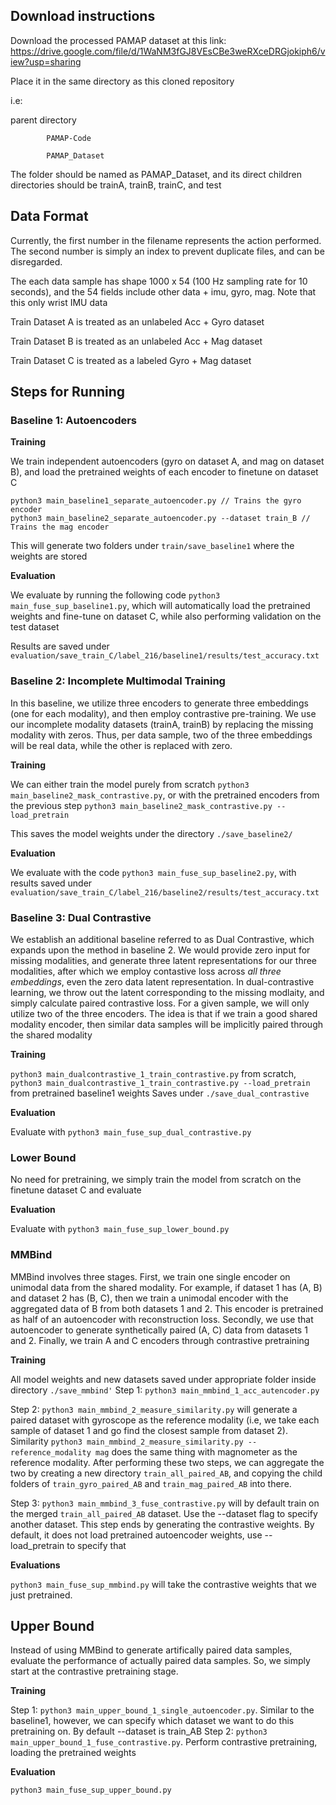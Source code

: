 
## Download instructions

Download the processed PAMAP dataset at this link: https://drive.google.com/file/d/1WaNM3fGJ8VEsCBe3weRXceDRGjokiph6/view?usp=sharing

Place it in the same directory as this cloned repository 

i.e: 

parent directory

            PAMAP-Code
            
            PAMAP_Dataset
            
The folder should be named as PAMAP_Dataset, and its direct children directories should be trainA, trainB, trainC, and test


## Data Format

Currently, the first number in the filename represents the action performed. The second number is simply an index to prevent duplicate files, and can be disregarded.

The each data sample has shape 1000 x 54 (100 Hz sampling rate for 10 seconds), and the 54 fields include other data + imu, gyro, mag. Note that this only wrist IMU data

Train Dataset A is treated as an unlabeled Acc + Gyro dataset

Train Dataset B is treated as an unlabeled Acc + Mag dataset

Train Dataset C is treated as a labeled Gyro + Mag dataset


## Steps for Running

### Baseline 1: Autoencoders

**Training**

We train independent autoencoders (gyro on dataset A, and mag on dataset B), and load the pretrained weights of each encoder to finetune on dataset C

```
python3 main_baseline1_separate_autoencoder.py // Trains the gyro encoder
python3 main_baseline2_separate_autoencoder.py --dataset train_B // Trains the mag encoder
```

This will generate two folders under `train/save_baseline1` where the weights are stored

**Evaluation**

We evaluate by running the following code `python3 main_fuse_sup_baseline1.py`, which will automatically load the pretrained weights and fine-tune on dataset C, while also performing validation on the test dataset

Results are saved under `evaluation/save_train_C/label_216/baseline1/results/test_accuracy.txt`


### Baseline 2: Incomplete Multimodal Training

In this baseline, we utilize three encoders to generate three embeddings (one for each modality), and then employ contrastive pre-training. We use our incomplete modality datasets (trainA, trainB) by replacing the missing modality with zeros. Thus, per data sample, two of the three embeddings will be real data, while the other is replaced with zero. 

**Training**

We can either train the model purely from scratch `python3 main_baseline2_mask_contrastive.py`, or with the pretrained encoders from the previous step `python3 main_baseline2_mask_contrastive.py --load_pretrain`

This saves the model weights under the directory `./save_baseline2/`

**Evaluation** 

We evaluate with the code `python3 main_fuse_sup_baseline2.py`, with results saved under `evaluation/save_train_C/label_216/baseline2/results/test_accuracy.txt`

### Baseline 3: Dual Contrastive

We establish an additional baseline referred to as Dual Contrastive, which expands upon the method in baseline 2. We would provide zero input for missing modalities, and generate three latent representations for our three modalities, after which we employ contastive loss across *all three embeddings*, even the zero data latent representation. In dual-contrastive learning, we throw out the latent corresponding to the missing modlaity, and simply calculate paired contrastive loss. For a given sample, we will only utilize two of the three encoders. The idea is that if we train a good shared modality encoder, then similar data samples will be implicitly paired through the shared modality

**Training**

`python3 main_dualcontrastive_1_train_contrastive.py` from scratch, `python3 main_dualcontrastive_1_train_contrastive.py --load_pretrain` from pretrained baseline1 weights
Saves under `./save_dual_contrastive`

**Evaluation**

Evaluate with `python3 main_fuse_sup_dual_contrastive.py`

### Lower Bound

No need for pretraining, we simply train the model from scratch on the finetune dataset C and evaluate

**Evaluation**

Evaluate with `python3 main_fuse_sup_lower_bound.py`

### MMBind

MMBind involves three stages. First, we train one single encoder on unimodal data from the shared modality. For example, if dataset 1 has (A, B) and dataset 2 has (B, C), then we train a unimodal encoder with the aggregated data of B from both datasets 1 and 2. This encoder is pretrained as half of an autoencoder with reconstruction loss. Secondly, we use that autoencoder to generate synthetically paired (A, C) data from datasets 1 and 2. Finally, we train A and C encoders through contrastive pretraining

**Training**

All model weights and new datasets saved under appropriate folder inside directory `./save_mmbind'`
Step 1: `python3 main_mmbind_1_acc_autencoder.py`

Step 2: `python3 main_mmbind_2_measure_similarity.py` will generate a paired dataset with gyroscope as the reference modality (i.e, we take each sample of dataset 1 and go find the closest sample from dataset 2). Similarity `python3 main_mmbind_2_measure_similarity.py --reference_modality mag` does the same thing with magnometer as the reference modality. After performing these two steps, we can aggregate the two by creating a new directory `train_all_paired_AB`, and copying the child folders of `train_gyro_paired_AB` and `train_mag_paired_AB` into there.

Step 3: `python3 main_mmbind_3_fuse_contrastive.py` will by default train on the merged `train_all_paired_AB` dataset. Use the --dataset flag to specify another dataset. This step ends by generating the contrastive weights. By default, it does not load pretrained autoencoder weights, use --load_pretrain to specify that

**Evaluations**

`python3 main_fuse_sup_mmbind.py` will take the contrastive weights that we just pretrained.

## Upper Bound

Instead of using MMBind to generate artifically paired data samples, evaluate the performance of actually paired data samples. So, we simply start at the contrastive pretraining stage.

**Training**

Step 1: `python3 main_upper_bound_1_single_autoencoder.py`. Similar to the baseline1, however, we can specify which dataset we want to do this pretraining on. By default --dataset is train_AB
Step 2: `python3 main_upper_bound_1_fuse_contrastive.py`. Perform contrastive pretraining, loading the pretrained weights

**Evaluation**

`python3 main_fuse_sup_upper_bound.py`







